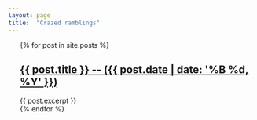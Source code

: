 ```yaml
---
layout: page
title:  "Crazed ramblings"
---
```

<ul style="list-style: none;">
  {% for post in site.posts %}
    <li>
      <h2><a href="{{ post.url }}">{{ post.title }} -- ({{ post.date | date: '%B %d, %Y' }})</a></h2>
      {{ post.excerpt }}
    </li>
  {% endfor %}
</ul>


